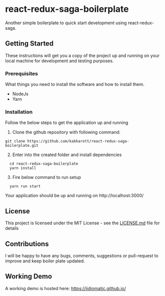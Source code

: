 # react-redux-saga-boilerplate

Another simple boilerplate to quick start development using react-redux-saga.

## Getting Started

These instructions will get you a copy of the project up and running on your local machine for development and testing purposes.

### Prerequisites

What things you need to install the software and how to install them.
- NodeJs
- Yarn

### Installation

Follow the below steps to get the application up and running

1. Clone the github repository with following command:
```
git clone https://github.com/kakkarott/react-redux-saga-boilerplate.git
```
2. Enter into the created folder and install dependencies
```
  cd react-redux-saga-boilerplate
  yarn install
```

3. Fire below command to run setup
```
  yarn run start
```
Your application should be up and running on http://localhost:3000/

## License

This project is licensed under the MIT License - see the [LICENSE.md](LICENSE.md) file for details

## Contributions
I will be happy to have any bugs, comments, suggestions or pull-request to improve and keep boiler plate updated.

## Working Demo
A working demo is hosted here: https://iidiomatic.github.io/
